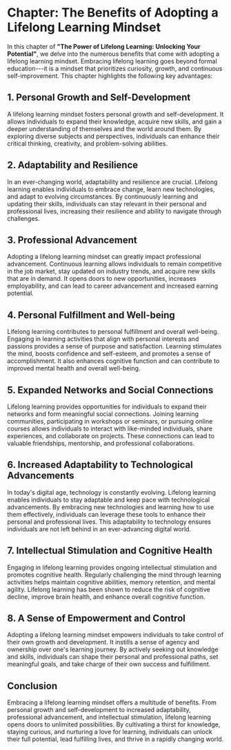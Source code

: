 Chapter: The Benefits of Adopting a Lifelong Learning Mindset
=============================================================

In this chapter of **"The Power of Lifelong Learning: Unlocking Your Potential"**, we delve into the numerous benefits that come with adopting a lifelong learning mindset. Embracing lifelong learning goes beyond formal education---it is a mindset that prioritizes curiosity, growth, and continuous self-improvement. This chapter highlights the following key advantages:

**1. Personal Growth and Self-Development**
-------------------------------------------

A lifelong learning mindset fosters personal growth and self-development. It allows individuals to expand their knowledge, acquire new skills, and gain a deeper understanding of themselves and the world around them. By exploring diverse subjects and perspectives, individuals can enhance their critical thinking, creativity, and problem-solving abilities.

**2. Adaptability and Resilience**
----------------------------------

In an ever-changing world, adaptability and resilience are crucial. Lifelong learning enables individuals to embrace change, learn new technologies, and adapt to evolving circumstances. By continuously learning and updating their skills, individuals can stay relevant in their personal and professional lives, increasing their resilience and ability to navigate through challenges.

**3. Professional Advancement**
-------------------------------

Adopting a lifelong learning mindset can greatly impact professional advancement. Continuous learning allows individuals to remain competitive in the job market, stay updated on industry trends, and acquire new skills that are in demand. It opens doors to new opportunities, increases employability, and can lead to career advancement and increased earning potential.

**4. Personal Fulfillment and Well-being**
------------------------------------------

Lifelong learning contributes to personal fulfillment and overall well-being. Engaging in learning activities that align with personal interests and passions provides a sense of purpose and satisfaction. Learning stimulates the mind, boosts confidence and self-esteem, and promotes a sense of accomplishment. It also enhances cognitive function and can contribute to improved mental health and overall well-being.

**5. Expanded Networks and Social Connections**
-----------------------------------------------

Lifelong learning provides opportunities for individuals to expand their networks and form meaningful social connections. Joining learning communities, participating in workshops or seminars, or pursuing online courses allows individuals to interact with like-minded individuals, share experiences, and collaborate on projects. These connections can lead to valuable friendships, mentorship, and professional collaborations.

**6. Increased Adaptability to Technological Advancements**
-----------------------------------------------------------

In today's digital age, technology is constantly evolving. Lifelong learning enables individuals to stay adaptable and keep pace with technological advancements. By embracing new technologies and learning how to use them effectively, individuals can leverage these tools to enhance their personal and professional lives. This adaptability to technology ensures individuals are not left behind in an ever-advancing digital world.

**7. Intellectual Stimulation and Cognitive Health**
----------------------------------------------------

Engaging in lifelong learning provides ongoing intellectual stimulation and promotes cognitive health. Regularly challenging the mind through learning activities helps maintain cognitive abilities, memory retention, and mental agility. Lifelong learning has been shown to reduce the risk of cognitive decline, improve brain health, and enhance overall cognitive function.

**8. A Sense of Empowerment and Control**
-----------------------------------------

Adopting a lifelong learning mindset empowers individuals to take control of their own growth and development. It instills a sense of agency and ownership over one's learning journey. By actively seeking out knowledge and skills, individuals can shape their personal and professional paths, set meaningful goals, and take charge of their own success and fulfillment.

Conclusion
----------

Embracing a lifelong learning mindset offers a multitude of benefits. From personal growth and self-development to increased adaptability, professional advancement, and intellectual stimulation, lifelong learning opens doors to unlimited possibilities. By cultivating a thirst for knowledge, staying curious, and nurturing a love for learning, individuals can unlock their full potential, lead fulfilling lives, and thrive in a rapidly changing world.

